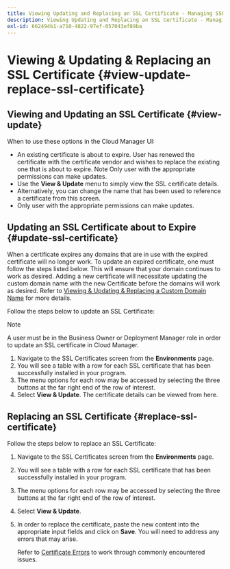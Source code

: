 ```yaml
---
title: Viewing Updating and Replacing an SSL Certificate - Managing SSL 
description: Viewing Updating and Replacing an SSL Certificate - Managing SSL Certificates
exl-id: 662494b1-a710-4822-97ef-057043ef89ba
---
```

# Viewing & Updating & Replacing an SSL Certificate  {#view-update-replace-ssl-certificate}

## Viewing and Updating an SSL Certificate {#view-update}

When to use these options in the Cloud Manager UI:

* An existing certificate is about to expire. User has renewed the certificate with the certificate vendor and wishes to replace the existing one that is about to expire. Note Only user with the appropriate permissions can make updates.
* Use the **View & Update** menu to simply view the SSL certificate details.
* Alternatively, you can change the name that has been used to reference a certificate from this screen. 
* Only user with the appropriate permissions can make updates.


## Updating an SSL Certificate about to Expire {#update-ssl-certificate}

When a certificate expires any domains that are in use with the expired certificate will no longer work. To update an expired certificate, one must follow the steps listed below. This will ensure that your domain continues to work as desired. Adding a new certificate will necessitate updating the custom domain name with the new Certificate before the domains will work as desired. Refer to [Viewing & Updating & Replacing a Custom Domain Name](/help/implementing/cloud-manager/custom-domain-names/view-update-replace-custom-domain-name.md) for more details.

Follow the steps below to update an SSL Certificate:

>[!NOTE]
>A user must be in the Business Owner or Deployment Manager role in order to update an SSL certificate in Cloud Manager.

1. Navigate to the SSL Certificates screen from the **Environments** page.
1. You will see a table with a row for each SSL certificate that has been successfully installed in your program.
1. The menu options for each row may be accessed by selecting the three buttons at the far right end of the row of interest. 
1. Select **View & Update**. The certificate details can be viewed from here.

## Replacing an SSL Certificate {#replace-ssl-certificate}

Follow the steps below to replace an SSL Certificate:

1. Navigate to the SSL Certificates screen from the **Environments** page.
1. You will see a table with a row for each SSL certificate that has been successfully installed in your program.
1. The menu options for each row may be accessed by selecting the three buttons at the far right end of the row of interest. 
1. Select **View & Update**.
1. In order to replace the certificate, paste the new content into the appropriate input fields and click on **Save**. You will need to address any errors that may arise. 

   Refer to [Certificate Errors](/help/implementing/cloud-manager/managing-ssl-certifications/add-ssl-certificate.md#certificate-error) to work through commonly encountered issues.
